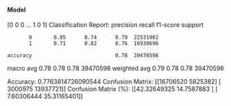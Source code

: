 #### Model
[0 0 0 ... 1 0 1]
Classification Report:
              precision    recall  f1-score   support

           0       0.85      0.74      0.79  22531902
           1       0.71      0.82      0.76  16938696

    accuracy                           0.78  39470598
   macro avg       0.78      0.78      0.78  39470598
weighted avg       0.79      0.78      0.78  39470598

Accuracy: 0.7763814726090544
Confusion Matrix:
[[16706520  5825382]
 [ 3000975 13937721]]
Confusion Matrix (%):
[[42.32649325 14.7587883 ]
 [ 7.60306444 35.31165401]]
